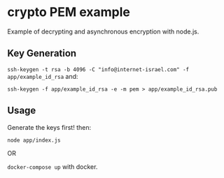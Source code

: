 # crypto PEM example

Example of decrypting and asynchronous encryption with node.js.

## Key Generation
`ssh-keygen -t rsa -b 4096 -C "info@internet-israel.com" -f app/example_id_rsa`
and:

`ssh-keygen -f app/example_id_rsa -e -m pem > app/example_id_rsa.pub`

## Usage

Generate the keys first! then:

`node app/index.js`

OR

`docker-compose up` with docker.